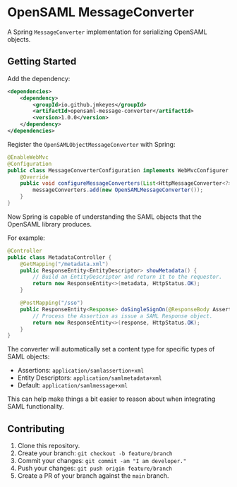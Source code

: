OpenSAML MessageConverter
=========================

A Spring `MessageConverter` implementation for serializing OpenSAML objects.

Getting Started
----------------

Add the dependency:

```xml
<dependencies>
    <dependency>
        <groupId>io.github.jmkeyes</groupId>
        <artifactId>opensaml-message-converter</artifactId>
        <version>1.0.0</version>
    </dependency>
</dependencies>
```

Register the `OpenSAMLObjectMessageConverter` with Spring:

```java
@EnableWebMvc
@Configuration
public class MessageConverterConfiguration implements WebMvcConfigurer {
    @Override
    public void configureMessageConverters(List<HttpMessageConverter<?>> messageConverters) {
        messageConverters.add(new OpenSAMLMessageConverter());
    }
}
```

Now Spring is capable of understanding the SAML objects that the OpenSAML library produces.

For example:

```java
@Controller
public class MetadataController {
    @GetMapping("/metadata.xml")
    public ResponseEntity<EntityDescriptor> showMetadata() {
        // Build an EntityDescriptor and return it to the requestor.
        return new ResponseEntity<>(metadata, HttpStatus.OK);
    }

    @PostMapping("/sso")
    public ResponseEntity<Response> doSingleSignOn(@ResponseBody Assertion assertion) {
        // Process the Assertion as issue a SAML Response object.
        return new ResponseEntity<>(response, HttpStatus.OK);
    }
}
 ```

The converter will automatically set a content type for specific types of SAML objects:

  - Assertions: `application/samlassertion+xml`
  - Entity Descriptors: `application/samlmetadata+xml`
  - Default: `application/samlmessage+xml`

This can help make things a bit easier to reason about when integrating SAML functionality. 

Contributing
------------

  1. Clone this repository.
  2. Create your branch: `git checkout -b feature/branch`
  3. Commit your changes: `git commit -am "I am developer."`
  4. Push your changes: `git push origin feature/branch`
  5. Create a PR of your branch against the `main` branch.

